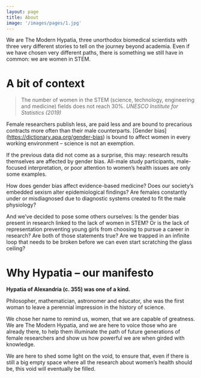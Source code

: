 ```yaml
---
layout: page
title: About
image: '/images/pages/1.jpg'
---
```


We are The Modern Hypatia, three unorthodox biomedical scientists with three very different stories to tell on the journey beyond academia.
Even if we have chosen very different paths, there is something we still have in common: we are women in STEM. 

# A bit of context

> The number of women in the STEM (science, technology, engineering and medicine) fields does not reach 30%.
*UNESCO Institute for Statistics (2019)*

Female researchers publish less, are paid less and are bound to precarious contracts more often than their male counterparts. [Gender bias] (https://dictionary.apa.org/gender-bias) is bound to affect women in every working environment – science is not an exemption. 

If the previous data did not come as a surprise, this may: research results themselves are affected by gender bias. All-male study participants, male-focused interpretation, or poor attention to women’s health issues are only some examples.

How does gender bias affect evidence-based medicine? Does our society’s embedded sexism alter epidemiological findings? Are females constantly under or misdiagnosed due to diagnostic systems created to fit the male physiology?

And we’ve decided to pose some others ourselves: Is the gender bias present in research linked to the lack of women in STEM? Or is the lack of representation preventing young girls from choosing to pursue a career in research? Are both of those statements true? Are we trapped in an infinite loop that needs to be broken before we can even start scratching the glass ceiling? 

# Why Hypatia – our manifesto

**Hypatia of Alexandria (c. 355) was one of a kind.**

Philosopher, mathematician, astronomer and educator, she was the first woman to leave a perennial impression in the history of science.

We chose her name to remind us, women, that we are capable of greatness. We are The Modern Hypatia, and we are here to voice those who are already there, to help them illuminate the path of future generations of female researchers and show us how powerful we are when girded with knowledge.

We are here to shed some light on the void, to ensure that, even if there is still a big empty space where all the research about women’s health should be, this void will eventually be filled. 
